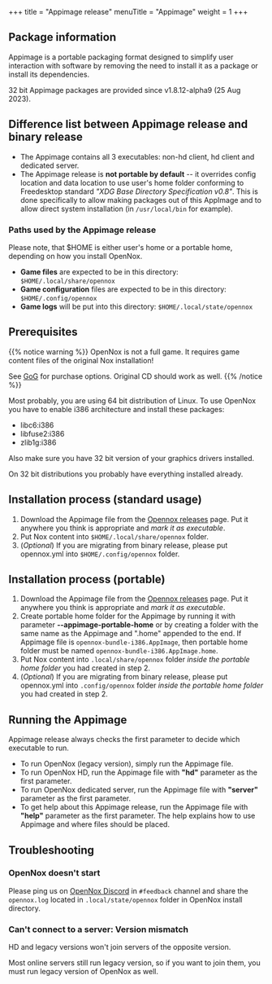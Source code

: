 +++
title = "Appimage release"
menuTitle = "Appimage"
weight = 1
+++

## Package information

Appimage is a portable packaging format designed to simplify user interaction with software by removing the need to install it as a package or install its dependencies.

32 bit Appimage packages are provided since v1.8.12-alpha9 (25 Aug 2023).

## Difference list between Appimage release and binary release
- The Appimage contains all 3 executables: non-hd client, hd client and dedicated server.
- The Appimage release is **not portable by default** -- it overrides config location and data location to use user's home folder conforming to Freedesktop standard *"XDG Base Directory Specification v0.8"*. This is done specifically to allow making packages out of this AppImage and to allow direct system installation (in `/usr/local/bin` for example).

### Paths used by the Appimage release
Please note, that $HOME is either user's home or a portable home, depending on how you install OpenNox.
- **Game files** are expected to be in this directory: `$HOME/.local/share/opennox`
- **Game configuration** files are expected to be in this directory: `$HOME/.config/opennox`
- **Game logs** will be put into this directory: `$HOME/.local/state/opennox`

## Prerequisites

{{% notice warning %}}
OpenNox is not a full game. It requires game content files of the original Nox installation!

See [GoG](https://www.gog.com/game/nox) for purchase options.
Original CD should work as well.
{{% /notice %}}

Most probably, you are using 64 bit distribution of Linux. To use OpenNox you have to enable i386 architecture and install these packages:
- libc6:i386
- libfuse2:i386
- zlib1g:i386

Also make sure you have 32 bit version of your graphics drivers installed.

On 32 bit distributions you probably have everything installed already.

## Installation process (standard usage)
 
1. Download the Appimage file from the [Opennox releases](https://github.com/noxworld-dev/opennox/releases) page. Put it anywhere you think is appropriate and *mark it as executable*.
2. Put Nox content into `$HOME/.local/share/opennox` folder.
3. (*Optional*) If you are migrating from binary release, please put opennox.yml into `$HOME/.config/opennox` folder.

## Installation process (portable)

1. Download the Appimage file from the [Opennox releases](https://github.com/noxworld-dev/opennox/releases) page. Put it anywhere you think is appropriate and *mark it as executable*.
2. Create portable home folder for the Appimage by running it with parameter **--appimage-portable-home** or by creating a folder with the same name as the Appimage and ".home" appended to the end. If Appimage file is `opennox-bundle-i386.AppImage`, then portable home folder must be named `opennox-bundle-i386.AppImage.home`.
3. Put Nox content into `.local/share/opennox` folder *inside the portable home folder* you had created in step 2.
4. (*Optional*) If you are migrating from binary release, please put opennox.yml into `.config/opennox` folder *inside the portable home folder* you had created in step 2.


## Running the Appimage

Appimage release always checks the first parameter to decide which executable to run.
- To run OpenNox (legacy version), simply run the Appimage file.
- To run OpenNox HD, run the Appimage file with **"hd"** parameter as the first parameter.
- To run OpenNox dedicated server, run the Appimage file with **"server"** parameter as the first parameter.
- To get help about this Appimage release, run the Appimage file with **"help"** parameter as the first parameter. The help explains how to use Appimage and where files should be placed.

## Troubleshooting

### OpenNox doesn't start

Please ping us on [OpenNox Discord](https://discord.gg/HgDUeXhAyW) in `#feedback` channel and share the `opennox.log` located in `.local/state/opennox` folder in OpenNox install directory.

### Can't connect to a server: Version mismatch

HD and legacy versions won't join servers of the opposite version.

Most online servers still run legacy version, so if you want to join them, you must run legacy version of OpenNox as well.